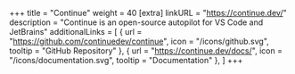 +++
title = "Continue"
weight = 40
[extra]
linkURL = "https://continue.dev/"
description = "Continue is an open-source autopilot for VS Code and JetBrains"
additionalLinks = [
  { url = "https://github.com/continuedev/continue", icon = "/icons/github.svg", tooltip = "GitHub Repository" },
  { url = "https://continue.dev/docs/", icon = "/icons/documentation.svg", tooltip = "Documentation" },
]
+++